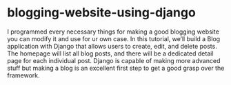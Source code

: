 # blogging-website-using-django
I programmed every necessary things for making a good blogging website you can modify it and use for ur own case.
In this tutorial, we’ll build a Blog application with Django that allows users to create, edit, and delete posts. The homepage will list all blog posts, and there will be a dedicated detail page for each individual post. Django is capable of making more advanced stuff but making a blog is an excellent first step to get a good grasp over the framework. 
